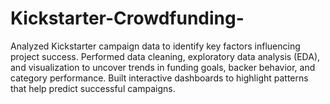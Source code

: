# Kickstarter-Crowdfunding-
Analyzed Kickstarter campaign data to identify key factors influencing project success. Performed data cleaning, exploratory data analysis (EDA), and visualization to uncover trends in funding goals, backer behavior, and category performance. Built interactive dashboards to highlight patterns that help predict successful campaigns.
